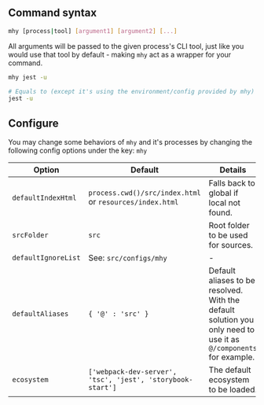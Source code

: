 ## Command syntax

```bash
mhy [process|tool] [argument1] [argument2] [...]
```

All arguments will be passed to the given process's CLI tool, just like
you would use that tool by default - making `mhy` act as a wrapper for
your command.

```bash
mhy jest -u

# Equals to (except it's using the environment/config provided by mhy)
jest -u
```

## Configure
You may change some behaviors of `mhy` and it's processes by changing
the following config options under the key: `mhy`

| Option  | Default | Details |
| --- | --- | --- |
| `defaultIndexHtml` | `process.cwd()/src/index.html` or `resources/index.html`  | Falls back to global if local not found. |
| `srcFolder` | `src`  | Root folder to be used for sources. |
| `defaultIgnoreList` | See: `src/configs/mhy` | - |
| `defaultAliases` | `{ '@' : 'src' }` | Default aliases to be resolved. With the default solution you only need to use it as `@/components` for example. |
| `ecosystem` | `['webpack-dev-server', 'tsc', 'jest', 'storybook-start']` | The default ecosystem to be loaded. |